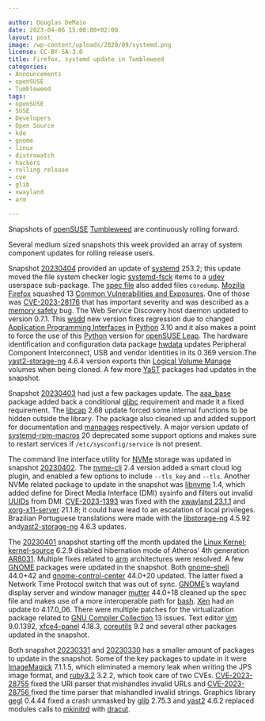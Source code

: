 ```yaml
---

author: Douglas DeMaio 
date: 2023-04-06 15:00:00+02:00
layout: post
image: /wp-content/uploads/2020/09/systemd.png
license: CC-BY-SA-3.0
title: Firefox, systemd update in Tumbleweed
categories:
- Announcements
- openSUSE
- Tumbleweed
tags:
- openSUSE
- SUSE
- Developers
- Open Source
- kde
- gnome
- linux
- distrowatch
- hackers
- rolling release
- cve
- glib
- xwayland
- arm

---
```



Snapshots of [openSUSE](https://get.opensuse.org/) [Tumbleweed](https://get.opensuse.org/tumbleweed/) are continuously rolling forward. 

Several medium sized snapshots this week provided an array of system component updates for rolling release users.

Snapshot [20230404](https://lists.opensuse.org/archives/list/factory@lists.opensuse.org/thread/Z4N3K3ECY2AACZB4OQIDZYKP2DDW5NKR/) provided an update of [systemd](https://freedesktop.org/wiki/Software/systemd/) 253.2; this update moved the file system checker logic [systemd-fsck](https://www.freedesktop.org/software/systemd/man/systemd-fsck@.service.html) items to a [udev](https://wiki.archlinux.org/title/udev) userspace sub-package. The [spec file](https://en.opensuse.org/openSUSE:Specfile_guidelines) also added files `coredump`. [Mozilla Firefox](https://www.mozilla.org) squashed 13 [Common Vulnerabilities and Exposures](https://en.wikipedia.org/wiki/Common_Vulnerabilities_and_Exposures). One of those was [CVE-2023-28176](https://www.suse.com/security/cve/CVE-2023-28176.html) that has important severity and was described as a [memory safety](https://en.wikipedia.org/wiki/Memory_safety) bug. The Web Service Discovery host daemon  updated to version 0.7.1. This [wsdd](https://github.com/christgau/wsdd) new version fixes regression due to changed [Application Programming Interfaces](https://en.wikipedia.org/wiki/API) in [Python](https://www.python.org/) 3.10 and it also makes a point to force the use of this [Python](https://www.python.org/) version for [openSUSE Leap](https://get.opensuse.org/leap/15.4/). The hardware identification and configuration data package [hwdata](https://github.com/vcrhonek/hwdata) updates Peripheral Component Interconnect, USB and vendor identities in its 0.369 version.The [yast2-storage-ng](https://github.com/yast/yast-storage-ng) 4.6.4 version exports thin [Logical Volume Manage](https://en.wikipedia.org/wiki/Logical_volume_management) volumes when being cloned. A few more  [YaST](https://yast.opensuse.org/) packages had updates in the snapshot.

Snapshot [20230403](https://lists.opensuse.org/archives/list/factory@lists.opensuse.org/thread/IWEBYRKUNHMTGTF4KIV7IFND26VGN7JF/) had just a few packages update. The [aaa_base](https://github.com/openSUSE/aaa_base) package added back a conditional [glibc](https://www.gnu.org/software/libc/) requirement and made it a fixed requirement. The [libcap](https://sites.google.com/site/fullycapable/Home) 2.68 update forced some internal functions to be hidden outside the library. The package also cleaned up and added support for documentation and [manpages](https://manpages.opensuse.org/) respectively. A major version update of [systemd-rpm-macros](https://en.opensuse.org/openSUSE:Systemd_packaging_guidelines) 20 deprecated some support options and makes sure to restart services if `/etc/sysconfig/service` is not present.

The command line interface utility for [NVMe](https://en.wikipedia.org/wiki/NVM_Express) storage was updated in snapshot [20230402](https://lists.opensuse.org/archives/list/factory@lists.opensuse.org/thread/GUZLJDNKFAFRIXFMOEYHIT54ZZ2WTURV/). The [nvme-cli](https://github.com/linux-nvme/nvme-cli) 2.4 version added a smart cloud log plugin, and enabled a few options to include `--tls_key` and `--tls`. Another NVMe related package to update in the snapshot was [libnvme](https://github.com/linux-nvme/libnvme) 1.4, which added define for Direct Media Interface (DMI) sysinfo and filters out invalid [UUIDs](https://en.wikipedia.org/wiki/Universally_unique_identifier) from DMI. [CVE-2023-1393](https://www.suse.com/security/cve/CVE-2023-1393.html) was fixed with the   [xwayland 23.1.1](https://www.linuxfromscratch.org/blfs/view/svn/x/xwayland.html) and [xorg-x11-server](https://www.x.org/wiki/) 21.1.8; it could have lead to an escalation of local privileges. Brazilian Portuguese translations were made with the [libstorage-ng](https://github.com/openSUSE/libstorage-ng) 4.5.92 and[yast2-storage-ng](https://github.com/yast/yast-storage-ng) 4.6.3 updates.

The [20230401](https://lists.opensuse.org/archives/list/factory@lists.opensuse.org/thread/QOMHLPOCKR2MFCA6LMB2XOAWGO7A5K3Q/) snapshot starting off the month updated the [Linux Kernel](https://www.kernel.org/); [kernel-source](https://www.kernel.org/)  6.2.9 disabled hibernation mode of Atheros’ 4th generation [AR8031](https://www.digikey.com/en/datasheets/qualcomm/qualcommar8031dsatherosrev10aug2011). Multiple fixes related to [arm](https://www.arm.com/) architectures were resolved. A few [GNOME](https://www.gnome.org/) packages were updated in the snapshot. Both [gnome-shell](https://gitlab.gnome.org/GNOME/gnome-shell) 44.0+42 and [gnome-control-center](https://gitlab.gnome.org/GNOME/gnome-control-center) 44.0+20 updated. The latter fixed a  Network Time Protocol switch that was out of sync. [GNOME](https://www.gnome.org/)’s wayland display server and window manager [mutter](https://gitlab.gnome.org/GNOME/mutter) 44.0+18 cleaned up the spec file and makes use of a more interoperable path for [bash](https://www.gnu.org/software/bash/). [Xen](https://xenproject.org/) had an update to 4.17.0_06. There were multiple patches for the virtualization package related to [GNU Compiler Collection](https://gcc.gnu.org/) 13 issues. Text editor [vim](https://www.vim.org/) 9.0.1392, [xfce4-panel](https://www.xfce.org/) 4.18.3, [coreutils](https://www.gnu.org/software/coreutils/) 9.2 and several other packages updated in the snapshot.

Both snapshot [20230331](https://lists.opensuse.org/archives/list/factory@lists.opensuse.org/thread/ILKTUNMSR64T5Z5D2UTONTLJETL27A2X/) and [20230330](https://lists.opensuse.org/archives/list/factory@lists.opensuse.org/thread/3QNVZMC5MTWVSFGNRCHTXFUDNKEOT5P2/) has a smaller amount of packages to update in the snapshot. Some of the key packages to update in it were [ImageMagick](https://imagemagick.org/index.php) 7.1.1.5, which eliminated a memory leak when writing the JPS image format, and [ruby3.2](https://www.ruby-lang.org/en/) 3.2.2, which took care of two CVEs. [CVE-2023-28755](https://www.ruby-lang.org/en/news/2023/03/28/redos-in-uri-cve-2023-28755/) fixed the URI parser that mishandles invalid URLs and [CVE-2023-28756 ](https://www.ruby-lang.org/en/news/2023/03/30/redos-in-time-cve-2023-28756/) fixed the time parser that mishandled invalid strings. Graphics library [gegl](https://www.gegl.org/) 0.4.44 fixed a crash unmasked by [glib](https://gitlab.gnome.org/GNOME/glib) 2.75.3 and   [yast2](https://github.com/yast/yast-yast2) 4.6.2 replaced modules calls to [mkinitrd](https://linux.die.net/man/8/mkinitrd) with [dracut](https://dracut.wiki.kernel.org/index.php/Main_Page). 

<meta name="openSUSE, Tumbleweed, Developers, sysadmin, user, Open Source, rolling release, gamers, superuser, distrowatch, hacker, Linux, Kernel, systemd, xwayland, gnome, glib, imagemagick, arm, udev, api, python, firefox, leap, nvme, cli, cve, dmi, gcc" content="HTML,CSS,XML,JavaScript">
